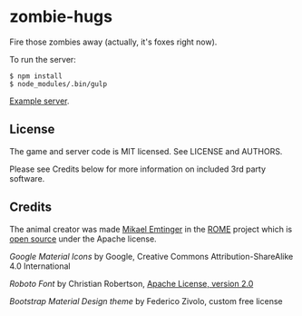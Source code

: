 zombie-hugs
===========

Fire those zombies away (actually, it's foxes right now).

To run the server:

    $ npm install
    $ node_modules/.bin/gulp

[Example server](https://zombie-hugs.herokuapp.com).

License
-------

The game and server code is MIT licensed. See LICENSE and AUTHORS.

Please see Credits below for more information on included 3rd party software.

Credits
-------

The animal creator was made [Mikael Emtinger](https://github.com/empaempa) in
the [ROME](http://www.ro.me/) project which is
[open source](https://github.com/dataarts/3-dreams-of-black) under the Apache
license.

*Google Material Icons* by Google, Creative Commons Attribution-ShareAlike 4.0 International

*Roboto Font* by Christian Robertson, [Apache License, version 2.0](http://www.apache.org/licenses/LICENSE-2.0.html)

*Bootstrap Material Design theme* by Federico Zivolo, custom free license
